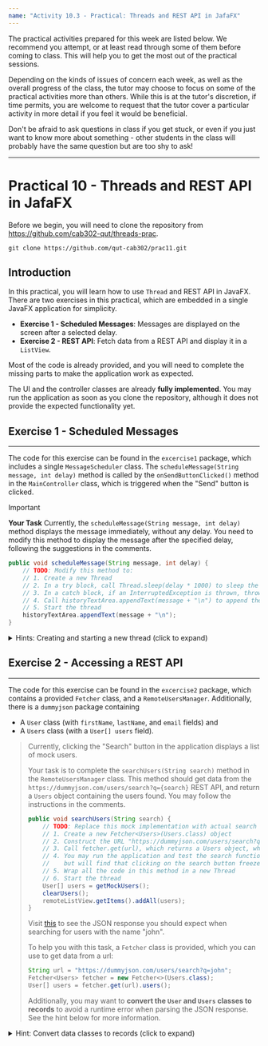 ```yaml
---
name: "Activity 10.3 - Practical: Threads and REST API in JafaFX"
---
```

The practical activities prepared for this week are listed below. We recommend you attempt, or at least read through some of them before coming to class. This will help you to get the most out of the practical sessions.

Depending on the kinds of issues of concern each week, as well as the overall progress of the class, the tutor may choose to focus on some of the practical activities more than others. While this is at the tutor's discretion, if time permits, you are welcome to request that the tutor cover a particular activity in more detail if you feel it would be beneficial.

Don't be afraid to ask questions in class if you get stuck, or even if you just want to know more about something - other students in the class will probably have the same question but are too shy to ask!

---

# Practical 10 - Threads and REST API in JafaFX

Before we begin, you will need to clone the repository from https://github.com/cab302-qut/threads-prac.

```
git clone https://github.com/qut-cab302/prac11.git
```

## Introduction

In this practical, you will learn how to use `Thread` and REST API in JavaFX. There are two exercises in this practical, which are embedded in a single JavaFX application for simplicity.

- **Exercise 1 - Scheduled Messages**: Messages are displayed on the screen after a selected delay.
- **Exercise 2 - REST API**: Fetch data from a REST API and display it in a `ListView`.

Most of the code is already provided, and you will need to complete the missing parts to make the application work as expected.

The UI and the controller classes are already **fully implemented**. You may run the application as soon as you clone the repository, although it does not provide the expected functionality yet.

## Exercise 1 - Scheduled Messages

---

The code for this exercise can be found in the `excercise1` package, which includes a single `MessageScheduler` class. The `scheduleMessage(String message, int delay)` method is called by the `onSendButtonClicked()` method in the `MainController` class, which is triggered when the "Send" button is clicked.

> [!IMPORTANT]
> 
> **Your Task**
> Currently, the `scheduleMessage(String message, int delay)` method displays the message immediately, without any delay.
> You need to modify this method to display the message after the specified delay, following the suggestions in the comments.
> ```java
> public void scheduleMessage(String message, int delay) {
>     // TODO: Modify this method to:
>     // 1. Create a new Thread
>     // 2. In a try block, call Thread.sleep(delay * 1000) to sleep the thread for the specified delay.
>     // 3. In a catch block, if an InterruptedException is thrown, throw a new RuntimeException with the caught exception as the cause
>     // 4. Call historyTextArea.appendText(message + "\n") to append the message to the text area
>     // 5. Start the thread
>     historyTextArea.appendText(message + "\n");
> }

<details>
<summary>Hints: Creating and starting a new thread (click to expand)</summary>

A `Thread` object is created by passing a `Runnable` object to its constructor.

The `Runnable` object is an interface that represents a task that can be executed by a thread. The `Runnable` interface has a single method, `run()`, which is called when the thread is started.

```java
// Anonymous class implementing the Runnable interface
Runnable task = new Runnable() {
    @Override
    public void run() {
        // Your task here, 
        // like waiting for a 1 second (1000 milliseconds)
        try {
            Thread.sleep(1000);
        } catch (InterruptedException e) {
            e.printStackTrace();
        }
        System.out.println("1 second has passed since the thread started.");
    }
};
// Create and start a new thread to execute the task
Thread thread = new Thread(task);
thread.start();
```

You may also use a **lambda expression** to create a `Runnable` object, which is more concise but may be less readable for beginners.

```java
Runnable task = () -> {
    // Your task here
    try {
        Thread.sleep(1000);
    } catch (InterruptedException e) {
        e.printStackTrace();
    }
    System.out.println("1 second has passed since the thread started.");
};
```

</details>

## Exercise 2 - Accessing a REST API

---

The code for this exercise can be found in the `excercise2` package, which contains a provided `Fetcher` class, and a `RemoteUsersManager`. Additionally, there is a `dummyjson` package containing 
- A `User` class (with `firstName`, `lastName`, and `email` fields) and 
- A `Users` class (with a `User[] users` field).

> Currently, clicking the "Search" button in the application displays a list of mock users.
>
> Your task is to complete the `searchUsers(String search)` method in the `RemoteUsersManager` class. This method should get data from the `https://dummyjson.com/users/search?q={search}` REST API, and return a `Users` object containing the users found. You may follow the instructions in the comments.
>
> ```java
> public void searchUsers(String search) {
>     // TODO: Replace this mock implementation with actual search logic on a remote API
>     // 1. Create a new Fetcher<Users>(Users.class) object
>     // 2. Construct the URL "https://dummyjson.com/users/search?q=" + search as a String
>     // 3. Call fetcher.get(url), which returns a Users object, which has a .users() method that returns an array of User objects
>     // 4. You may run the application and test the search functionality
>     //    but will find that clicking on the search button freezes the UI
>     // 5. Wrap all the code in this method in a new Thread
>     // 6. Start the thread
>     User[] users = getMockUsers();
>     clearUsers();
>     remoteListView.getItems().addAll(users);
> }
> ```
> Visit [this](https://dummyjson.com/users/search?q=john) to see the JSON response you should expect when searching for users with the name "john".
>
> To help you with this task, a `Fetcher` class is provided, which you can use to get data from a url:
>
> ```java
> String url = "https://dummyjson.com/users/search?q=john";
> Fetcher<Users> fetcher = new Fetcher<>(Users.class);
> User[] users = fetcher.get(url).users();
> ```
> Additionally, you may want to **convert the `User` and `Users` classes to records** to avoid a runtime error when parsing the JSON response. See the hint below for more information.

<details>
<summary>Hint: Convert data classes to records (click to expand)</summary>

If you add the above code to the `searchUsers(String search)` method, you will get a runtime error where Gson has trouble converting accessing the `users` field in the JSON response:

```plaintext
com.google.gson.JsonIOException: Failed making field 'com.example.javafxthread.exercise2.dummyjson.Users#users' accessible; either increase its visibility or write a custom TypeAdapter for its declaring type.
```

While this can be fixed by either making the `users` field public (which is a bad practice), or writing a custom [`TypeAdapter`](https://www.tutorialspoint.com/gson/gson_custom_adapters.htm), which is a bit more complex than necessary for this exercise. There is a simpler and more elegant solution: **convert the `User` and `Users` classes to records**.

A **record** is a special kind of class introduced in Java 14 that is designed to be a simple and concise way to define classes that are mostly data. Records are immutable (so no setters are needed), and they automatically generate `equals()`, `hashCode()`, and `toString()` methods based on the fields defined in the record.

A record is defined using the `record` keyword (instead of `class`), followed by the name of the record and a list of fields in parentheses. For example, a `Rectangle` record with `length` and `width` fields can be defined as follows:

```java
public record Rectangle(double length, double width) { }
```

Which is equivalent to the following class:

```java
public final class Rectangle {
    private final double length;
    private final double width;
    public Rectangle(double length, double width) {
        this.length = length;
        this.width = width;
    }
    double length() { return this.length; }
    double width()  { return this.width; }
    @Override
    public String toString() {
        return "Rectangle{" +
                "length=" + length +
                ", width=" + width +
                '}';
    }
    @Override
    public boolean equals(Object o) {
        if (this == o) return true;
        if (o == null || getClass() != o.getClass()) return false;
        Rectangle rectangle = (Rectangle) o;
        return Double.compare(rectangle.length, length) == 0 && Double.compare(rectangle.width, width) == 0;
    }
    @Override
    public int hashCode() {
        return Objects.hash(length, width);
    }
}
```
</details>